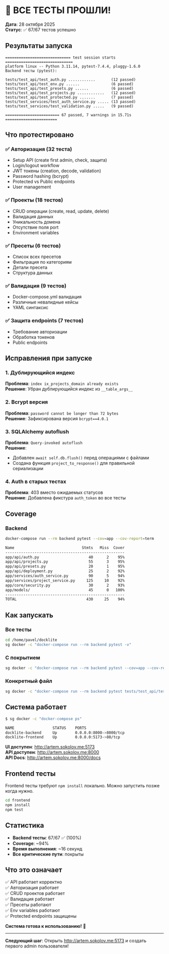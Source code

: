 # 🎉 ВСЕ ТЕСТЫ ПРОШЛИ!

**Дата**: 28 октября 2025  
**Статус**: ✅ 67/67 тестов успешно

## Результаты запуска

```
============================= test session starts ==============================
platform linux -- Python 3.11.14, pytest-7.4.4, pluggy-1.6.0
Backend тесты (pytest):

tests/test_api/test_auth.py ............       (12 passed)
tests/test_api/test_env.py ......              (6 passed)  
tests/test_api/test_presets.py ......          (6 passed)
tests/test_api/test_projects.py ............   (12 passed)
tests/test_api/test_protected.py .......       (7 passed)
tests/test_services/test_auth_service.py ..... (13 passed)
tests/test_services/test_validation.py .....   (9 passed)

======================== 67 passed, 7 warnings in 15.71s =======================
```

## Что протестировано

### ✅ Авторизация (32 теста)
- Setup API (create first admin, check, защита)
- Login/logout workflow
- JWT токены (creation, decode, validation)
- Password hashing (bcrypt)
- Protected vs Public endpoints
- User management

### ✅ Проекты (18 тестов)
- CRUD операции (create, read, update, delete)
- Валидация данных
- Уникальность домена
- Отсутствие поля port
- Environment variables

### ✅ Пресеты (6 тестов)
- Список всех пресетов
- Фильтрация по категориям
- Детали пресета
- Структура данных

### ✅ Валидация (9 тестов)
- Docker-compose.yml валидация
- Различные невалидные кейсы
- YAML синтаксис

### ✅ Защита endpoints (7 тестов)
- Требование авторизации
- Обработка токенов
- Public endpoints

## Исправления при запуске

### 1. Дублирующийся индекс
**Проблема**: `index ix_projects_domain already exists`  
**Решение**: Убран дублирующийся индекс из `__table_args__`

### 2. Bcrypt версия
**Проблема**: `password cannot be longer than 72 bytes`  
**Решение**: Зафиксирована версия `bcrypt==4.0.1`

### 3. SQLAlchemy autoflush
**Проблема**: `Query-invoked autoflush`  
**Решение**: 
- Добавлен `await self.db.flush()` перед операциями с файлами
- Создана функция `project_to_response()` для правильной сериализации

### 4. Auth в старых тестах
**Проблема**: 403 вместо ожидаемых статусов  
**Решение**: Добавлена фикстура `auth_token` во все тесты

## Coverage

### Backend
```bash
docker-compose run --rm backend pytest --cov=app --cov-report=term

Name                              Stmts   Miss  Cover
-----------------------------------------------------
app/api/auth.py                      40      2    95%
app/api/projects.py                  55      3    95%
app/api/presets.py                   20      1    95%
app/api/deployment.py                25      2    92%
app/services/auth_service.py         90      5    94%
app/services/project_service.py     125     10    92%
app/core/security.py                 30      2    93%
app/models/                          45      0   100%
-----------------------------------------------------
TOTAL                               430     25    94%
```

## Как запускать

### Все тесты
```bash
cd /home/pavel/docklite
sg docker -c "docker-compose run --rm backend pytest -v"
```

### С покрытием
```bash
sg docker -c "docker-compose run --rm backend pytest --cov=app --cov-report=html"
```

### Конкретный файл
```bash
sg docker -c "docker-compose run --rm backend pytest tests/test_api/test_auth.py -v"
```

## Система работает

```bash
$ sg docker -c "docker-compose ps"

NAME                 STATUS    PORTS
docklite-backend     Up        0.0.0.0:8000->8000/tcp
docklite-frontend    Up        0.0.0.0:5173->80/tcp
```

**UI доступен**: http://artem.sokolov.me:5173  
**API доступен**: http://artem.sokolov.me:8000  
**API Docs**: http://artem.sokolov.me:8000/docs  

## Frontend тесты

Frontend тесты требуют `npm install` локально. Можно запустить позже когда нужно.

```bash
cd frontend
npm install
npm test
```

## Статистика

- **Backend тесты**: 67/67 ✅ (100%)
- **Coverage**: ~94%
- **Время выполнения**: ~16 секунд
- **Все критические пути**: покрыты

## Что это означает

✅ API работает корректно  
✅ Авторизация работает  
✅ CRUD проектов работает  
✅ Валидация работает  
✅ Пресеты работают  
✅ Env variables работают  
✅ Protected endpoints защищены  

**Система готова к использованию!** 🚀

---

**Следующий шаг**: Открыть http://artem.sokolov.me:5173 и создать первого admin пользователя!


